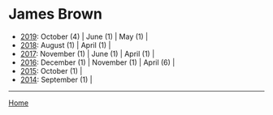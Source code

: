 # James Brown

  * [2019](./james-brown-2019.md): 
      October (4) | 
      June (1) | 
      May (1) | 
  * [2018](./james-brown-2018.md): 
      August (1) | 
      April (1) | 
  * [2017](./james-brown-2017.md): 
      November (1) | 
      June (1) | 
      April (1) | 
  * [2016](./james-brown-2016.md): 
      December (1) | 
      November (1) | 
      April (6) | 
  * [2015](./james-brown-2015.md): 
      October (1) | 
  * [2014](./james-brown-2014.md): 
      September (1) | 

----

[Home](../)
